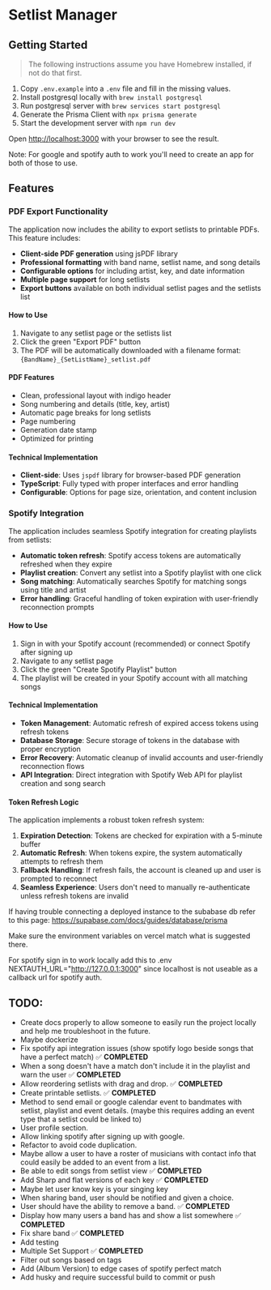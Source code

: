 # Setlist Manager

## Getting Started

> The following instructions assume you have Homebrew installed, if not do that first.

1. Copy `.env.example` into a `.env` file and fill in the missing values.
2. Install postgresql locally with `brew install postgresql`
3. Run postgresql server with `brew services start postgresql`
4. Generate the Prisma Client with `npx prisma generate`
5. Start the development server with `npm run dev`

Open [http://localhost:3000](http://localhost:3000) with your browser to see the result.

Note: For google and spotify auth to work you'll need to create an app for both of those to use.

## Features

### PDF Export Functionality

The application now includes the ability to export setlists to printable PDFs. This feature includes:

- **Client-side PDF generation** using jsPDF library
- **Professional formatting** with band name, setlist name, and song details
- **Configurable options** for including artist, key, and date information
- **Multiple page support** for long setlists
- **Export buttons** available on both individual setlist pages and the setlists list

#### How to Use

1. Navigate to any setlist page or the setlists list
2. Click the green "Export PDF" button
3. The PDF will be automatically downloaded with a filename format: `{BandName}_{SetListName}_setlist.pdf`

#### PDF Features

- Clean, professional layout with indigo header
- Song numbering and details (title, key, artist)
- Automatic page breaks for long setlists
- Page numbering
- Generation date stamp
- Optimized for printing

#### Technical Implementation

- **Client-side**: Uses `jspdf` library for browser-based PDF generation
- **TypeScript**: Fully typed with proper interfaces and error handling
- **Configurable**: Options for page size, orientation, and content inclusion

### Spotify Integration

The application includes seamless Spotify integration for creating playlists from setlists:

- **Automatic token refresh**: Spotify access tokens are automatically refreshed when they expire
- **Playlist creation**: Convert any setlist into a Spotify playlist with one click
- **Song matching**: Automatically searches Spotify for matching songs using title and artist
- **Error handling**: Graceful handling of token expiration with user-friendly reconnection prompts

#### How to Use

1. Sign in with your Spotify account (recommended) or connect Spotify after signing up
2. Navigate to any setlist page
3. Click the green "Create Spotify Playlist" button
4. The playlist will be created in your Spotify account with all matching songs

#### Technical Implementation

- **Token Management**: Automatic refresh of expired access tokens using refresh tokens
- **Database Storage**: Secure storage of tokens in the database with proper encryption
- **Error Recovery**: Automatic cleanup of invalid accounts and user-friendly reconnection flows
- **API Integration**: Direct integration with Spotify Web API for playlist creation and song search

#### Token Refresh Logic

The application implements a robust token refresh system:

1. **Expiration Detection**: Tokens are checked for expiration with a 5-minute buffer
2. **Automatic Refresh**: When tokens expire, the system automatically attempts to refresh them
3. **Fallback Handling**: If refresh fails, the account is cleaned up and user is prompted to reconnect
4. **Seamless Experience**: Users don't need to manually re-authenticate unless refresh tokens are invalid

If having trouble connecting a deployed instance to the subabase db refer to this page: 
https://supabase.com/docs/guides/database/prisma

Make sure the environment variables on vercel match what is suggested there.

For spotify sign in to work locally add this to .env NEXTAUTH_URL="http://127.0.0.1:3000" since localhost is not useable as a callback url for spotify auth.

## TODO:
- Create docs properly to allow someone to easily run the project locally and help me troubleshoot in the future. 
- Maybe dockerize
- Fix spotify api integration issues (show spotify logo beside songs that have a perfect match) ✅ **COMPLETED**
- When a song doesn't have a match don't include it in the playlist and warn the user  ✅ **COMPLETED**
- Allow reordering setlists with drag and drop. ✅ **COMPLETED**
- Create printable setlists. ✅ **COMPLETED**
- Method to send email or google calendar event to bandmates with setlist, playlist and event details. (maybe this requires adding an event type that a setlist could be linked to)
- User profile section.
- Allow linking spotify after signing up with google.
- Refactor to avoid code duplication.
- Maybe allow a user to have a roster of musicians with contact info that could easily be added to an event from a list. 
- Be able to edit songs from setlist view ✅ **COMPLETED**
- Add Sharp and flat versions of each key ✅ **COMPLETED**
- Maybe let user know key is your singing key
- When sharing band, user should be notified and given a choice.
- User should have the ability to remove a band. ✅ **COMPLETED**
- Display how many users a band has and show a list somewhere ✅ **COMPLETED**
- Fix share band ✅ **COMPLETED**
- Add testing
- Multiple Set Support ✅ **COMPLETED**
- Filter out songs based on tags 
- Add (Album Version) to edge cases of spotify perfect match
- Add husky and require successful build to commit or push